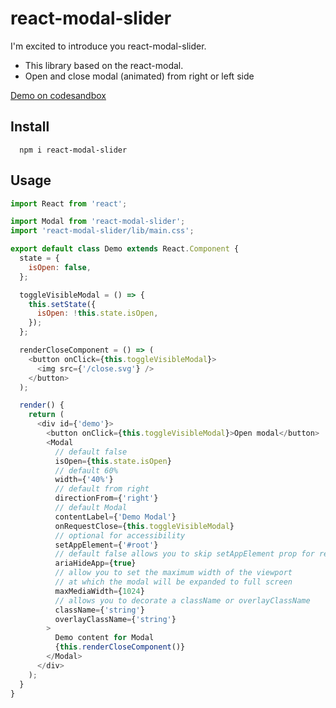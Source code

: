 # react-modal-slider

I'm excited to introduce you react-modal-slider.

- This library based on the react-modal.
- Open and close modal (animated) from right or left side

[Demo on codesandbox](https://codesandbox.io/s/github/mallchel/react-modal-slider)

## Install

```
  npm i react-modal-slider
```

## Usage

```js
import React from 'react';

import Modal from 'react-modal-slider';
import 'react-modal-slider/lib/main.css';

export default class Demo extends React.Component {
  state = {
    isOpen: false,
  };

  toggleVisibleModal = () => {
    this.setState({
      isOpen: !this.state.isOpen,
    });
  };

  renderCloseComponent = () => (
    <button onClick={this.toggleVisibleModal}>
      <img src={'/close.svg'} />
    </button>
  );

  render() {
    return (
      <div id={'demo'}>
        <button onClick={this.toggleVisibleModal}>Open modal</button>
        <Modal
          // default false
          isOpen={this.state.isOpen}
          // default 60%
          width={'40%'}
          // default from right
          directionFrom={'right'}
          // default Modal
          contentLabel={'Demo Modal'}
          onRequestClose={this.toggleVisibleModal}
          // optional for accessibility
          setAppElement={'#root'}
          // default false allows you to skip setAppElement prop for react-modal
          ariaHideApp={true}
          // allow you to set the maximum width of the viewport
          // at which the modal will be expanded to full screen
          maxMediaWidth={1024}
          // allows you to decorate a className or overlayClassName
          className={'string'}
          overlayClassName={'string'}
        >
          Demo content for Modal
          {this.renderCloseComponent()}
        </Modal>
      </div>
    );
  }
}
```
